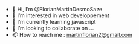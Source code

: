 - 👋 Hi, I’m @FlorianMartinDesmoSaze
- 👀 I’m interested in web developpement
- 🌱 I’m currently learning javascript
- 💞️ I’m looking to collaborate on ...
- 📫 How to reach me : martinflorian2@gmail.com
